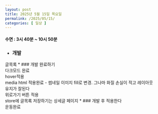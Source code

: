```yaml
---
layout: post
title: 2025년 5월 15일 목요일
permalink: /2025/05/15/
categories: [ 일상 ]
---
```

#### 수면 : 3시 40분 ~ 10시 50분<br/>
* ### 개발<br/>
글목록 * ### 개발 완료하기<br/>
다크모드 완료<br/>
hover적용<br/>
media html 적용완료 - 썸네일 이미지 fill로 변경. 그나마 화질 손실이 적고 레이아웃 유지가 잘된다<br/>
위로가기 버튼 적용<br/>
store에 글목록 저장하기는 상세글 페이지 * ### 개발 후 적용한다<br/>
운동완료